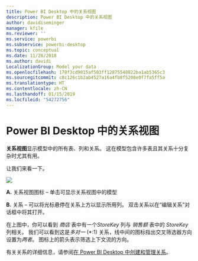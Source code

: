 ```yaml
---
title: Power BI Desktop 中的关系视图
description: Power BI Desktop 中的关系视图
author: davidiseminger
manager: kfile
ms.reviewer: ''
ms.service: powerbi
ms.subservice: powerbi-desktop
ms.topic: conceptual
ms.date: 11/28/2018
ms.author: davidi
LocalizationGroup: Model your data
ms.openlocfilehash: 178f3cd9015af503ff12875548822ba1ab5365c3
ms.sourcegitcommit: c8c126c1b2ab4527a16a4fb8f5208e0f7fa5ff5a
ms.translationtype: HT
ms.contentlocale: zh-CN
ms.lasthandoff: 01/15/2019
ms.locfileid: "54272756"
---
```

# <a name="relationship-view-in-power-bi-desktop"></a>Power BI Desktop 中的关系视图
**关系视图**显示模型中的所有表、列和关系。 这在模型包含许多表且其关系十分复杂时尤其有用。

让我们来看一下。

![](media/desktop-relationship-view/relationshipview_fullscreen.png)

**A.**  关系视图图标 – 单击可显示关系视图中的模型

**B.** 关系 – 可以将光标悬停在关系上方以显示所用列。 双击关系以在“编辑关系”对话框中将其打开。 

在上图中，你可以看到 *商店* 表中有一个*StoreKey* 列与 *销售额* 表中的 *StoreKey* 列相关。 我们可以看到这是*多对一* (\*:1) 关系，线中间的图标指出交叉筛选器方向设置为*两者*。 图标上的箭头表示筛选上下文流的方向。

有关关系的详细信息，请参阅[在 Power BI Desktop 中创建和管理关系](desktop-create-and-manage-relationships.md)。

